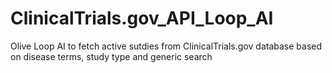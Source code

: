# ClinicalTrials.gov_API_Loop_AI
Olive Loop AI to fetch active sutdies from ClinicalTrials.gov database based on disease terms, study type and generic search
